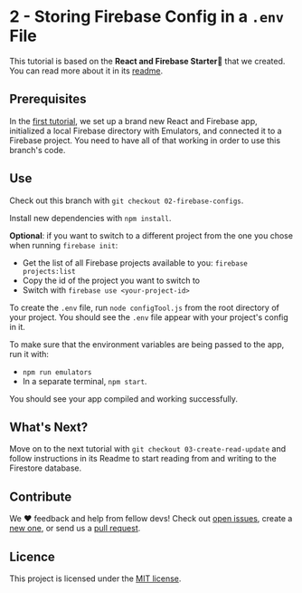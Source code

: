 # 2 - Storing Firebase Config in a `.env` File

This tutorial is based on the **React and Firebase Starter💞** that we created. You can read more about it in its [readme](https://github.com/codebusters-ca/react-firebase-starter#react--firebase-starter).

## Prerequisites

In the [first tutorial](https://github.com/codebusters-ca/firebase-course/tree/01-project-setup#1---setting-up-a-react-and-firebase-project), we set up a brand new React and Firebase app, initialized a local Firebase directory with Emulators, and connected it to a Firebase project. You need to have all of that working in order to use this branch's code.

## Use

Check out this branch with `git checkout 02-firebase-configs`.

Install new dependencies with `npm install`.

**Optional**: if you want to switch to a different project from the one you chose when running `firebase init`:
  - Get the list of all Firebase projects available to you: `firebase projects:list`
  - Copy the id of the project you want to switch to
  - Switch with `firebase use <your-project-id>`

To create the `.env` file, run `node configTool.js` from the root directory of your project. You should see the `.env` file appear with your project's config in it.

To make sure that the environment variables are being passed to the app, run it with:
* `npm run emulators`
* In a separate terminal, `npm start`.

You should see your app compiled and working successfully.

## What's Next?

Move on to the next tutorial with `git checkout 03-create-read-update` and follow instructions in its Readme to start reading from and writing to the Firestore database.

## Contribute

We ❤️ feedback and help from fellow devs! Check out [open issues](https://github.com/codebusters-ca/react-firebase-starter/issues), create a [new one](https://github.com/codebusters-ca/react-firebase-starter/issues/new?labels=bug), or send us a [pull request](https://github.com/codebusters-ca/react-firebase-starter/compare).

## Licence

This project is licensed under the [MIT license](https://github.com/codebusters-ca/firebase-course/blob/main/LICENSE).
